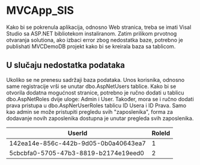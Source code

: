 # MVCApp_SIS

Kako bi se pokrenula aplikacija, odnosno Web stranica, treba se imati Visal Studio sa ASP.NET bibliotekom instaliranom. 
Zatim prilikom prvotnog otvaranja solutiona, ako izbaci error zbog nedostatka baze, potrebno je publishati MVCDemoDB projekt kako bi se kreirala baza sa tablicom.

## U slučaju nedostatka podataka

Ukoliko se ne prenesu sadržaji baza podataka.
Unos korisnika, odnosno same registracije vrši se unutar dbo.AspNetUsers tablice. 
Kako bi se otvorila dodatna mogućnost stranice, potrebno je ručno dodati u tablicu dbo.AspNetRoles dvije uloge: Admin i User. Također, mora se i ručno dodati prava pristupa u dbo.AspNerUserRoles tablicu ID Usera i ID Prava.
Samo kao admin se može pristupiti pregledu svih "zaposlenika", forma za dodavanje novih zaposlenika dostupna je unutar pregleda svih zaposlenika.

UserId | RoleId
------|------
142ea14e-856c-442b-9d05-0b0a40643ea7 | 1
5cbcbfa0-5705-47b3-8819-b2174e19eed0 | 2
